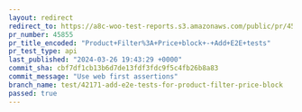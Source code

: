 ```yaml
---
layout: redirect
redirect_to: https://a8c-woo-test-reports.s3.amazonaws.com/public/pr/45855/api/index.html
pr_number: 45855
pr_title_encoded: "Product+Filter%3A+Price+block+-+Add+E2E+tests"
pr_test_type: api
last_published: "2024-03-26 19:43:29 +0000"
commit_sha: cbf7df1cb13b6d7de13fdf3fdc9f5c4fb26b8a83
commit_message: "Use web first assertions"
branch_name: test/42171-add-e2e-tests-for-product-filter-price-block
passed: true
---
```

